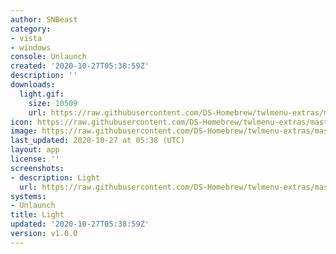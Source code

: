 ```yaml
---
author: SNBeast
category:
- vista
- windows
console: Unlaunch
created: '2020-10-27T05:38:59Z'
description: ''
downloads:
  light.gif:
    size: 10509
    url: https://raw.githubusercontent.com/DS-Homebrew/twlmenu-extras/master/_nds/TWiLightMenu/unlaunch/backgrounds/light.gif
icon: https://raw.githubusercontent.com/DS-Homebrew/twlmenu-extras/master/_nds/TWiLightMenu/unlaunch/backgrounds/light.gif
image: https://raw.githubusercontent.com/DS-Homebrew/twlmenu-extras/master/_nds/TWiLightMenu/unlaunch/backgrounds/light.gif
last_updated: 2020-10-27 at 05:38 (UTC)
layout: app
license: ''
screenshots:
- description: Light
  url: https://raw.githubusercontent.com/DS-Homebrew/twlmenu-extras/master/_nds/TWiLightMenu/unlaunch/backgrounds/light.gif
systems:
- Unlaunch
title: Light
updated: '2020-10-27T05:38:59Z'
version: v1.0.0
---
```

